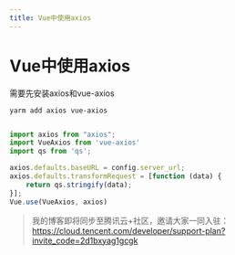 ```yaml
---
title: Vue中使用axios
---
```


# Vue中使用axios

需要先安装axios和vue-axios

```shell
yarm add axios vue-axios
```

```typescript

import axios from "axios";
import VueAxios from 'vue-axios'
import qs from 'qs';

axios.defaults.baseURL = config.server_url;
axios.defaults.transformRequest = [function (data) {
    return qs.stringify(data);
}];
Vue.use(VueAxios, axios)

```

>我的博客即将同步至腾讯云+社区，邀请大家一同入驻：https://cloud.tencent.com/developer/support-plan?invite_code=2d1bxyag1gcgk


